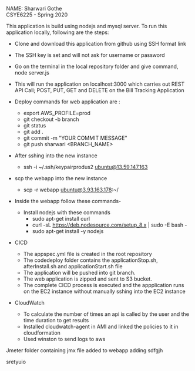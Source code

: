 NAME: Sharwari Gothe<BR>
CSYE6225 - Spring 2020

This application is build using nodejs and mysql server. To run this application locally, following are the steps:
- Clone and download this application from github using SSH format link
- The SSH key is set and will not ask for username or password
- Go on the terminal in the local repository folder and give command, node server.js
- This will run the application on localhost:3000 which carries out REST API Call; POST, PUT, GET and DELETE on the Bill Tracking Application
- Deploy commands for web application are : 
    - export AWS_PROFILE=prod
    - git checkout -b branch
    - git status
    - git add .
    - git commit -m "YOUR COMMIT MESSAGE"
    - git push sharwari <BRANCH_NAME>


- After sshing into the new instance
    -  ssh -i ~/.ssh/keypairprodus2 ubuntu@13.59.147.163

- scp the webapp into the new instance
    - scp -r webapp ubuntu@3.93.163.178:~/

- Inside the webapp follow these commands-
    - Install nodejs with these commands
        - sudo apt-get install curl
        - curl -sL https://deb.nodesource.com/setup_8.x | sudo -E bash -
        - sudo apt-get install -y nodejs

- CICD
    - The appspec.yml file is created in the root repository
    - The codedeploy folder contains the applicationStop.sh, afterInstall.sh and applicationStart.sh file
    - The application will be pushed into git branch. 
    - The web application is zipped and sent to S3 bucket.
    - The complete CICD process is executed and the appplication runs on the EC2 instance without manually sshing into the EC2 instance 

- CloudWatch
    - To calculate the number of times an api is called by the user and the time duration to get results
    - Installed cloudwatch-agent in AMI and linked the policies to it in cloudformation 
    - Used winston to send logs to aws

Jmeter folder containing jmx file added to webapp
adding
sdfgjh

sretyuio
